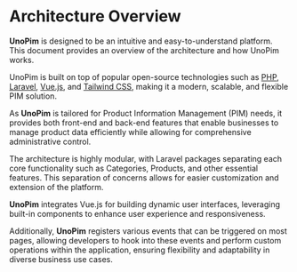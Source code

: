 # Architecture Overview

**UnoPim** is designed to be an intuitive and easy-to-understand platform. This document provides an overview of the architecture and how UnoPim works.

UnoPim is built on top of popular open-source technologies such as [PHP](https://php.net), [Laravel](https://laravel.com), [Vue.js](https://vuejs.org/), and [Tailwind CSS](https://tailwindcss.com/), making it a modern, scalable, and flexible PIM solution.

As **UnoPim** is tailored for Product Information Management (PIM) needs, it provides both front-end and back-end features that enable businesses to manage product data efficiently while allowing for comprehensive administrative control.

The architecture is highly modular, with Laravel packages separating each core functionality such as Categories, Products, and other essential features. This separation of concerns allows for easier customization and extension of the platform.

**UnoPim** integrates Vue.js for building dynamic user interfaces, leveraging built-in components to enhance user experience and responsiveness.

Additionally, **UnoPim** registers various events that can be triggered on most pages, allowing developers to hook into these events and perform custom operations within the application, ensuring flexibility and adaptability in diverse business use cases.
